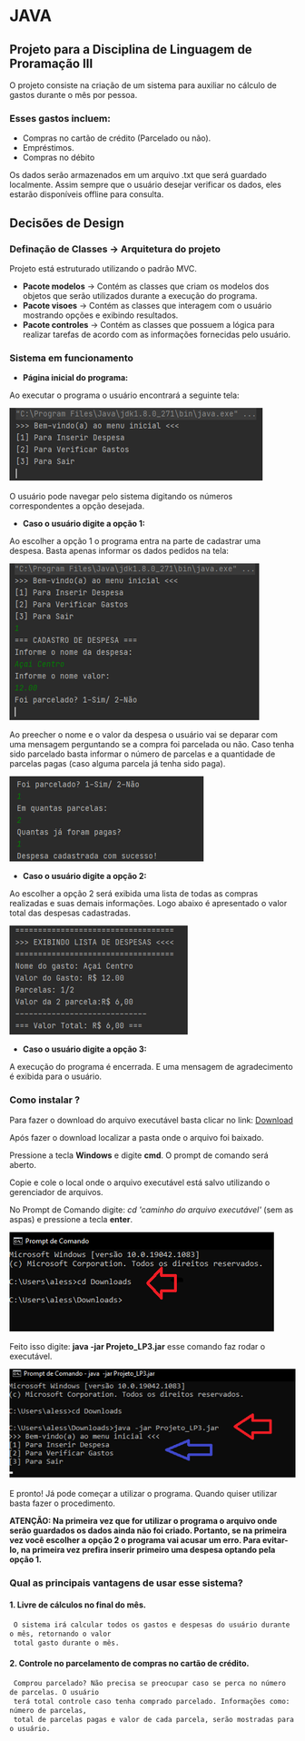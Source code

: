 # JAVA
## Projeto para a Disciplina  de  Linguagem de Proramação III
O projeto consiste na criação de um sistema para auxiliar no cálculo de gastos durante o mês por pessoa.

### Esses gastos incluem:
* Compras no cartão de crédito (Parcelado ou não).
* Empréstimos.
* Compras no débito

Os dados serão armazenados em um arquivo .txt que será guardado localmente. Assim sempre que o usuário desejar verificar os dados, eles estarão
disponíveis offline para consulta.

## Decisões de Design
### Definação de Classes -> Arquitetura do projeto
Projeto está estruturado utilizando o padrão MVC.
* **Pacote modelos**  -> Contém as classes que criam os modelos dos objetos que serão utilizados durante a execução do programa.
* **Pacote visoes** -> Contém as classes que interagem com o usuário mostrando opções e exibindo resultados.
*  **Pacote controles** -> Contém as classes que possuem a lógica para realizar tarefas de acordo com as informações fornecidas pelo usuário.

### Sistema em funcionamento
* **Página inicial do programa:**

Ao executar o programa o usuário encontrará a seguinte tela:

   ![Imagem de Pagina Inicial](https://github.com/AlessanBass/Projeto_LP3/blob/master/Pagina_Inicial.png)
  
O usuário pode navegar pelo sistema digitando os números correspondentes a opção desejada.

* **Caso o usuário digite a opção 1:**

Ao escolher a opção 1 o programa entra na parte de cadastrar uma despesa. Basta apenas informar os dados pedidos na tela:

   ![Ex_Digito_1](https://github.com/AlessanBass/Projeto_LP3/blob/master/Ex_Digito_1.png)
    
Ao preecher o nome e o valor da despesa o usuário vai se deparar com uma mensagem perguntando se a compra foi parcelada ou não. Caso tenha sido parcelado basta informar o número de parcelas e a quantidade de parcelas pagas (caso alguma parcela já tenha sido paga).

   ![Ex_Compra_Parcelada](https://github.com/AlessanBass/Projeto_LP3/blob/master/Ex_Compra_Parcelada.png)
* **Caso o usuário digite a opção 2:**

Ao escolher a opção 2 será exibida uma lista de todas as compras realizadas e suas demais informações. Logo abaixo é apresentado o valor total das despesas cadastradas.

   ![Ex_Digito_2](https://github.com/AlessanBass/Projeto_LP3/blob/master/Ex_Digito_2.png)
   
* **Caso o usuário digite a opção 3:**

A execução do programa é encerrada. E uma mensagem de agradecimento é exibida para o usuário.

### Como instalar ?
Para fazer o download do arquivo executável basta clicar no link: [Download](https://drive.google.com/file/d/1qt_VRadlUTeKobowNAh-fyNGRIy0urik/view?usp=sharing)

Após fazer o download localizar a pasta onde o arquivo foi baixado.

Pressione a tecla **Windows** e digite **cmd**. O prompt de comando será aberto.

Copie e cole o local onde o arquivo executável está salvo utilizando o gerenciador de arquivos.

No Prompt de Comando digite: *cd 'caminho do arquivo executável'* (sem as aspas) e pressione a tecla **enter**.

   ![Executando_1](https://github.com/AlessanBass/Projeto_LP3/blob/master/Executando.png)
   
Feito isso digite: **java -jar Projeto_LP3.jar** esse comando faz rodar o executável.

   ![Executando_2](https://github.com/AlessanBass/Projeto_LP3/blob/master/Executando_2.png)
   
E pronto! Já pode começar a utilizar o programa. Quando quiser utilizar basta fazer o procedimento.

**ATENÇÃO: Na primeira vez que  for utilizar o programa o arquivo onde serão guardados os dados ainda não foi criado. Portanto, se na primeira vez você escolher a opção 2 o programa vai acusar um erro. Para evitar-lo, na primeira vez prefira inserir primeiro uma despesa optando pela opção 1.**

### Qual as principais vantagens de usar esse sistema?

#### 1. Livre de cálculos no final do mês.

     O sistema irá calcular todos os gastos e despesas do usuário durante o mês, retornando o valor 
     total gasto durante o mês.
     
#### 2. Controle no parcelamento de compras no cartão de crédito.
     Comprou parcelado? Não precisa se preocupar caso se perca no número de parcelas. O usuário 
     terá total controle caso tenha comprado parcelado. Informações como: número de parcelas, 
     total de parcelas pagas e valor de cada parcela, serão mostradas para o usuário.
    
